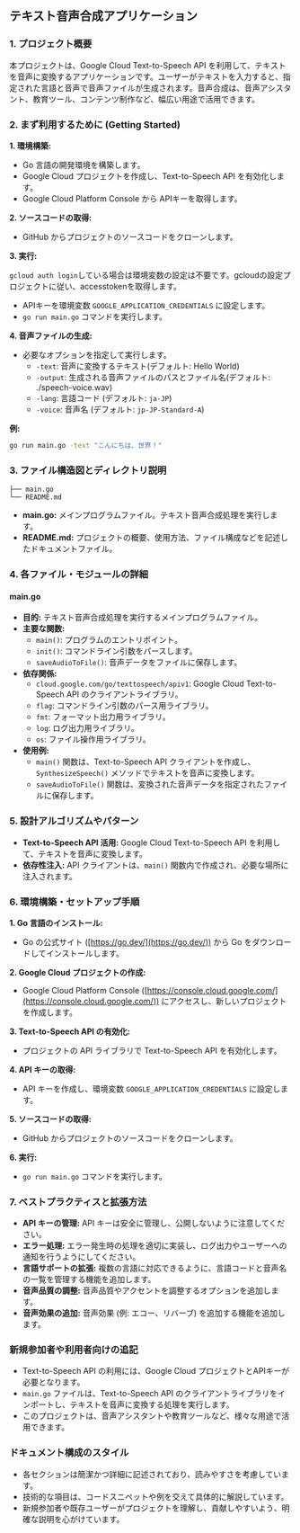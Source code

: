 ## テキスト音声合成アプリケーション

### 1. プロジェクト概要

本プロジェクトは、Google Cloud Text-to-Speech API を利用して、テキストを音声に変換するアプリケーションです。ユーザーがテキストを入力すると、指定された言語と音声で音声ファイルが生成されます。音声合成は、音声アシスタント、教育ツール、コンテンツ制作など、幅広い用途で活用できます。

### 2. まず利用するために (Getting Started)

**1. 環境構築:**

* Go 言語の開発環境を構築します。
* Google Cloud プロジェクトを作成し、Text-to-Speech API を有効化します。
* Google Cloud Platform Console から APIキーを取得します。

**2. ソースコードの取得:**

* GitHub からプロジェクトのソースコードをクローンします。

**3. 実行:**

`gcloud auth login`している場合は環境変数の設定は不要です。gcloudの設定プロジェクトに従い、accesstokenを取得します。

* APIキーを環境変数 `GOOGLE_APPLICATION_CREDENTIALS` に設定します。
* `go run main.go` コマンドを実行します。

**4. 音声ファイルの生成:**

* 必要なオプションを指定して実行します。
  * `-text`: 音声に変換するテキスト(デフォルト: Hello World)
  * `-output`: 生成される音声ファイルのパスとファイル名(デフォルト: ./speech-voice.wav) 
  * `-lang`: 言語コード (デフォルト: `ja-JP`)
  * `-voice`: 音声名 (デフォルト: `jp-JP-Standard-A`)

**例:**

```bash
go run main.go -text "こんにちは、世界！"
```

### 3. ファイル構造図とディレクトリ説明

```
├── main.go
└── README.md
```

* **main.go:** メインプログラムファイル。テキスト音声合成処理を実行します。
* **README.md:** プロジェクトの概要、使用方法、ファイル構成などを記述したドキュメントファイル。

### 4. 各ファイル・モジュールの詳細

#### main.go

* **目的:** テキスト音声合成処理を実行するメインプログラムファイル。
* **主要な関数:**
    * `main()`: プログラムのエントリポイント。
    * `init()`: コマンドライン引数をパースします。
    * `saveAudioToFile()`: 音声データをファイルに保存します。
* **依存関係:**
    * `cloud.google.com/go/texttospeech/apiv1`: Google Cloud Text-to-Speech API のクライアントライブラリ。
    * `flag`: コマンドライン引数のパース用ライブラリ。
    * `fmt`: フォーマット出力用ライブラリ。
    * `log`: ログ出力用ライブラリ。
    * `os`: ファイル操作用ライブラリ。
* **使用例:** 
  * `main()` 関数は、Text-to-Speech API クライアントを作成し、`SynthesizeSpeech()` メソッドでテキストを音声に変換します。
  * `saveAudioToFile()` 関数は、変換された音声データを指定されたファイルに保存します。

### 5. 設計アルゴリズムやパターン

* **Text-to-Speech API 活用:** Google Cloud Text-to-Speech API を利用して、テキストを音声に変換します。
* **依存性注入:** API クライアントは、`main()` 関数内で作成され、必要な場所に注入されます。

### 6. 環境構築・セットアップ手順

**1. Go 言語のインストール:**

* Go の公式サイト ([https://go.dev/](https://go.dev/)) から Go をダウンロードしてインストールします。

**2. Google Cloud プロジェクトの作成:**

* Google Cloud Platform Console ([https://console.cloud.google.com/](https://console.cloud.google.com/)) にアクセスし、新しいプロジェクトを作成します。

**3. Text-to-Speech API の有効化:**

* プロジェクトの API ライブラリで Text-to-Speech API を有効化します。

**4. API キーの取得:**

* API キーを作成し、環境変数 `GOOGLE_APPLICATION_CREDENTIALS` に設定します。

**5. ソースコードの取得:**

* GitHub からプロジェクトのソースコードをクローンします。

**6. 実行:**

* `go run main.go` コマンドを実行します。

### 7. ベストプラクティスと拡張方法

* **API キーの管理:** API キーは安全に管理し、公開しないように注意してください。
* **エラー処理:** エラー発生時の処理を適切に実装し、ログ出力やユーザーへの通知を行うようにしてください。
* **言語サポートの拡張:** 複数の言語に対応できるように、言語コードと音声名の一覧を管理する機能を追加します。
* **音声品質の調整:** 音声品質やアクセントを調整するオプションを追加します。
* **音声効果の追加:** 音声効果 (例: エコー、リバーブ) を追加する機能を追加します。

### 新規参加者や利用者向けの追記

* Text-to-Speech API の利用には、Google Cloud プロジェクトとAPIキーが必要となります。
* `main.go` ファイルは、Text-to-Speech API のクライアントライブラリをインポートし、テキストを音声に変換する処理を実行します。
* このプロジェクトは、音声アシスタントや教育ツールなど、様々な用途で活用できます。

### ドキュメント構成のスタイル

* 各セクションは簡潔かつ詳細に記述されており、読みやすさを考慮しています。
* 技術的な項目は、コードスニペットや例を交えて具体的に解説しています。
* 新規参加者や既存ユーザーがプロジェクトを理解し、貢献しやすいよう、明確な説明を心がけています。
